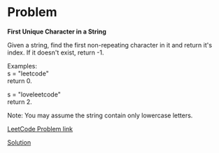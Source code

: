 # Problem

__First Unique Character in a String__

Given a string, find the first non-repeating character in it and return it's index. If it doesn't exist, return -1.

Examples:<br/>
s = "leetcode"<br/>
return 0.

s = "loveleetcode"<br/>
return 2.<br/>

Note: You may assume the string contain only lowercase letters.

[LeetCode Problem link](https://leetcode.com/explore/featured/card/may-leetcoding-challenge/534/week-1-may-1st-may-7th/3320/)

[Solution]()
